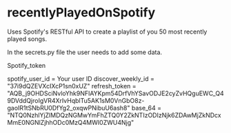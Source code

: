 # recentlyPlayedOnSpotify
Uses Spotify's RESTful API to create a playlist of you 50 most recently played songs.



In the secrets.py file the user needs to add some data.

Spotify_token 

spotify_user_id = Your user ID
discover_weekly_id = "37i9dQZEVXcIXcP1sn0xUZ"
refresh_token = "AQB_j9OHDSciNvloYhk9NFIAYKpm54DrfVhYSavODJE2cyZvHQguEWC_Q49DVddQjroIgVR4XrIvHqblTu5AK1sM0VnGbO8z-gaoIR1tSNbRU0DfYg2_oxqwPNibuU6ash8"
base_64 = "NTQ0NzhlYjZlMDQzNGMwYmFhZTQ0Y2ZkNTIzODIzNjk6ZDAwMjZkNDcxMmE0NGNlZjhhODc0MzQ4MWI0ZWU4Njg"

